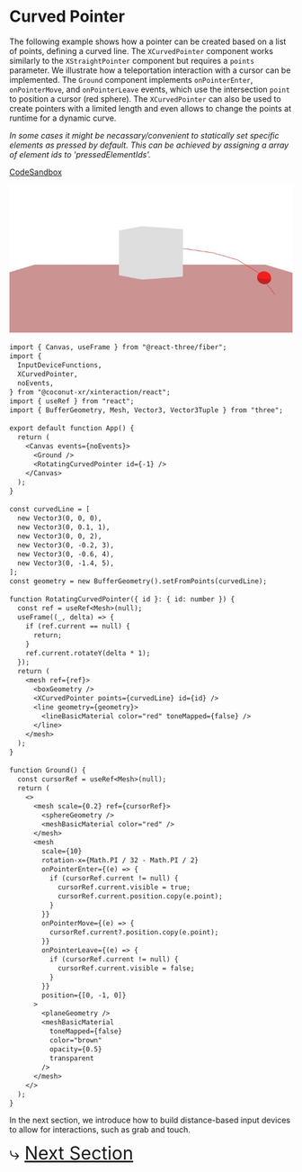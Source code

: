 # Curved Pointer

The following example shows how a pointer can be created based on a list of points, defining a curved line. The `XCurvedPointer` component works similarly to the `XStraightPointer` component but requires a `points` parameter. We illustrate how a teleportation interaction with a cursor can be implemented. The `Ground` component implements `onPointerEnter`, `onPointerMove`, and `onPointerLeave` events, which use the intersection `point` to position a cursor (red sphere). The `XCurvedPointer` can also be used to create pointers with a limited length and even allows to change the points at runtime for a dynamic curve.

_In some cases it might be necassary/convenient to statically set specific elements as pressed by default. This can be achieved by assigning a array of element ids to 'pressedElementIds'._

[CodeSandbox](https://codesandbox.io/s/xinteraction-curved-pointer-tdmnjv?file=/src/app.tsx)

![Screenshot](./curved.jpg)

```tsx
import { Canvas, useFrame } from "@react-three/fiber";
import {
  InputDeviceFunctions,
  XCurvedPointer,
  noEvents,
} from "@coconut-xr/xinteraction/react";
import { useRef } from "react";
import { BufferGeometry, Mesh, Vector3, Vector3Tuple } from "three";

export default function App() {
  return (
    <Canvas events={noEvents}>
      <Ground />
      <RotatingCurvedPointer id={-1} />
    </Canvas>
  );
}

const curvedLine = [
  new Vector3(0, 0, 0),
  new Vector3(0, 0.1, 1),
  new Vector3(0, 0, 2),
  new Vector3(0, -0.2, 3),
  new Vector3(0, -0.6, 4),
  new Vector3(0, -1.4, 5),
];
const geometry = new BufferGeometry().setFromPoints(curvedLine);

function RotatingCurvedPointer({ id }: { id: number }) {
  const ref = useRef<Mesh>(null);
  useFrame((_, delta) => {
    if (ref.current == null) {
      return;
    }
    ref.current.rotateY(delta * 1);
  });
  return (
    <mesh ref={ref}>
      <boxGeometry />
      <XCurvedPointer points={curvedLine} id={id} />
      <line geometry={geometry}>
        <lineBasicMaterial color="red" toneMapped={false} />
      </line>
    </mesh>
  );
}

function Ground() {
  const cursorRef = useRef<Mesh>(null);
  return (
    <>
      <mesh scale={0.2} ref={cursorRef}>
        <sphereGeometry />
        <meshBasicMaterial color="red" />
      </mesh>
      <mesh
        scale={10}
        rotation-x={Math.PI / 32 - Math.PI / 2}
        onPointerEnter={(e) => {
          if (cursorRef.current != null) {
            cursorRef.current.visible = true;
            cursorRef.current.position.copy(e.point);
          }
        }}
        onPointerMove={(e) => {
          cursorRef.current?.position.copy(e.point);
        }}
        onPointerLeave={(e) => {
          if (cursorRef.current != null) {
            cursorRef.current.visible = false;
          }
        }}
        position={[0, -1, 0]}
      >
        <planeGeometry />
        <meshBasicMaterial
          toneMapped={false}
          color="brown"
          opacity={0.5}
          transparent
        />
      </mesh>
    </>
  );
}
```

In the next section, we introduce how to build distance-based input devices to allow for interactions, such as grab and touch.

<span style="font-size: 2rem">⤷ [Next Section](distance.md)</span>
